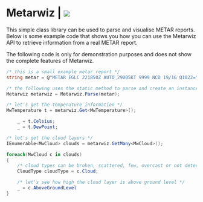 # **Metarwiz** | [![](https://img.shields.io/nuget/v/ZippyNeuron.Metarwiz.svg)](https://www.nuget.org/packages/ZippyNeuron.Metarwiz)
This simple class library can be used to parse and visualise METAR reports.  Below is some example code that shows you how you can use the Metarwiz API to retrieve information from a real METAR report.
<br/>
 
The following code is only for demonstration purposes and does not show the complete features of Metarwiz.
<br/>

```c#
/* this is a small example metar report */
string metar = @"METAR EGLC 221850Z AUTO 29005KT 9999 NCD 19/16 Q1022="

/* the following uses the static method to parse and create an instance of Metarwiz */
Metarwiz metarwiz = Metarwiz.Parse(metar);

/* let's get the temperature information */
MwTemperature t = metarwiz.Get<MwTemperature>();

    _ = t.Celsius;
    _ = t.DewPoint; 

/* let's get the cloud layers */
IEnumerable<MwCloud> clouds = metarwiz.GetMany<MwCloud>();

foreach(MwCloud c in clouds)
{
    /* cloud types can be broken, scattered, few, overcast or not detected */
    CloudType cloudType = c.Cloud;

    /* let's see how high the cloud layer is above ground level */
    _ = c.AboveGroundLevel
}
```